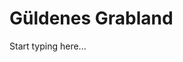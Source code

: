 # Güldenes Grabland

Start typing here...

<procedure title="Charaktere aktuell an diesem Ort">
<list columns="3">

</list>
</procedure>